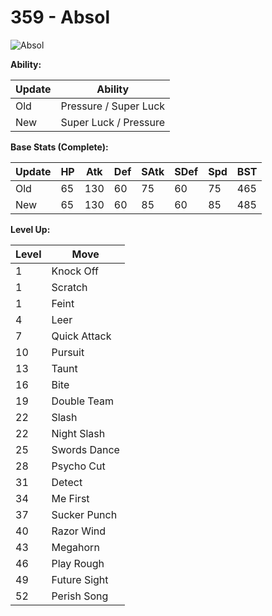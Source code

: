 # 359 - Absol
![][359]

**Ability:**

Update | Ability
---    | ---
Old    | Pressure / Super Luck
New    | Super Luck / Pressure

**Base Stats (Complete):**

Update | HP | Atk | Def | SAtk | SDef | Spd | BST
---    | ---| --- | --- | ---  | ---  | --- | ---
Old    | 65 |  130 |  60 |  75  |  60  |  75  |  465
New    | 65 |  130 |  60 |  85  |  60  |  85  |  485

**Level Up:**

Level | Move
---   | ---
  1   | Knock Off
  1   | Scratch
  1   | Feint
  4   | Leer
  7   | Quick Attack
 10   | Pursuit
 13   | Taunt
 16   | Bite
 19   | Double Team
 22   | Slash
 22   | Night Slash
 25   | Swords Dance
 28   | Psycho Cut
 31   | Detect
 34   | Me First
 37   | Sucker Punch
 40   | Razor Wind
 43   | Megahorn
 46   | Play Rough
 49   | Future Sight
 52   | Perish Song



[359]: https://raw.githubusercontent.com/PokeAPI/sprites/master/sprites/pokemon/359.png "Absol"
